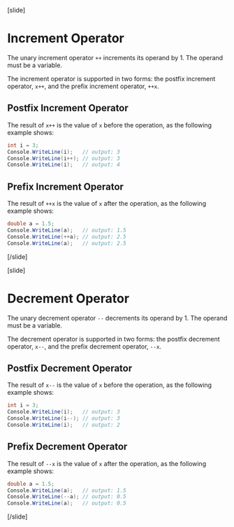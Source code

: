 [slide]
# Increment Operator
The unary increment operator `++` increments its operand by 1. The operand must be a variable.

The increment operator is supported in two forms: the postfix increment operator, `x++`, and the prefix increment operator, `++x`.

## Postfix Increment Operator
The result of `x++` is the value of `x` before the operation, as the following example shows:
```cs
int i = 3;
Console.WriteLine(i);   // output: 3
Console.WriteLine(i++); // output: 3
Console.WriteLine(i);   // output: 4
```

## Prefix Increment Operator
The result of `++x` is the value of `x` after the operation, as the following example shows:
```cs
double a = 1.5;
Console.WriteLine(a);   // output: 1.5
Console.WriteLine(++a); // output: 2.5
Console.WriteLine(a);   // output: 2.5
```
[/slide]

[slide]
# Decrement Operator

The unary decrement operator `--` decrements its operand by 1. The operand must be a variable.

The decrement operator is supported in two forms: the postfix decrement operator, `x--`, and the prefix decrement operator, `--x`.

## Postfix Decrement Operator
The result of `x--` is the value of `x` before the operation, as the following example shows:
```cs
int i = 3;
Console.WriteLine(i);   // output: 3
Console.WriteLine(i--); // output: 3
Console.WriteLine(i);   // output: 2
```

## Prefix Decrement Operator
The result of `--x` is the value of `x` after the operation, as the following example shows:
```cs
double a = 1.5;
Console.WriteLine(a);   // output: 1.5
Console.WriteLine(--a); // output: 0.5
Console.WriteLine(a);   // output: 0.5
```
[/slide]